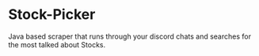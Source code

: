 # Stock-Picker
Java based scraper that runs through your discord chats and searches for the most talked about Stocks.
